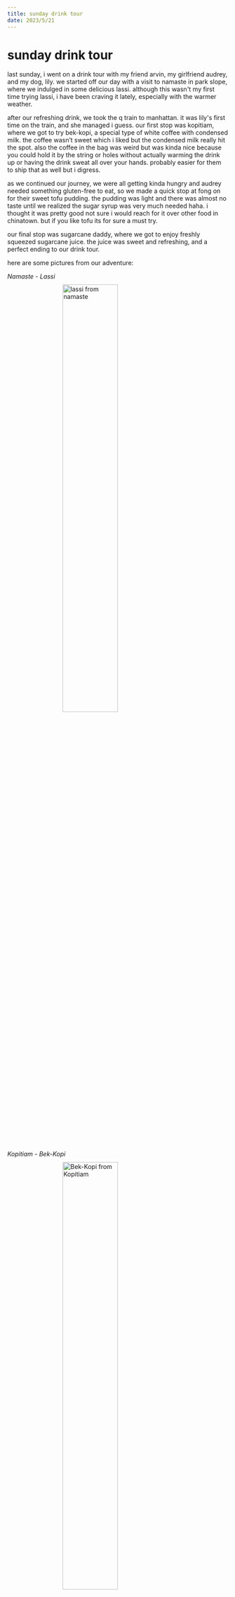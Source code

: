 ```yaml
---
title: sunday drink tour
date: 2023/5/21
---
```


# sunday drink tour

last sunday, i went on a drink tour with my friend arvin, my girlfriend audrey,
and my dog, lily. we started off our day with a visit to namaste in park slope,
where we indulged in some delicious lassi. although this wasn't my first time
trying lassi, i have been craving it lately, especially with the warmer weather.

after our refreshing drink, we took the q train to manhattan. it was lily's
first time on the train, and she managed i guess. our first stop was kopitiam,
where we got to try bek-kopi, a special type of white coffee with condensed
milk. the coffee wasn’t sweet which i liked but the condensed milk really hit
the spot. also the coffee in the bag was weird but was kinda nice because you
could hold it by the string or holes without actually warming the drink up or
having the drink sweat all over your hands. probably easier for them to ship
that as well but i digress.

as we continued our journey, we were all getting kinda hungry and audrey needed
something gluten-free to eat, so we made a quick stop at fong on for their sweet
tofu pudding. the pudding was light and there was almost no taste until we
realized the sugar syrup was very much needed haha. i thought it was pretty good
not sure i would reach for it over other food in chinatown. but if you like tofu
its for sure a must try.

our final stop was sugarcane daddy, where we got to enjoy freshly squeezed
sugarcane juice. the juice was sweet and refreshing, and a perfect ending to our
drink tour.

here are some pictures from our adventure:

_Namaste - Lassi_
<img
  style="display: block;
  margin-left: auto;
  margin-right: auto;
  padding-top:10px;
  padding-bottom:10px;
  width: 50%;"
  src="/lassiFromNamaste.jpeg" 
  alt="lassi from namaste"
  />

_Kopitiam - Bek-Kopi_
<img
  style="display: block;
  margin-left: auto;
  margin-right: auto;
  padding-top:10px;
  padding-bottom:10px;
  width: 50%;"
  src="/coffeeFromKopitiam.jpeg" 
  alt="Bek-Kopi from Kopitiam"
  />

_Fong On - Tofu Pudding_
<img
  style="display: block;
  margin-left: auto;
  margin-right: auto;
  padding-top:10px;
  padding-bottom:10px;
  width: 50%;"
  src="/tofuPuddingFromFongOn.jpeg" 
  alt="Tofu pudding from Fong On"
  />

_Sugarcane Daddy - Sugarcane Juice_
<img
  style="display: block;
  margin-left: auto;
  margin-right: auto;
  padding-top:10px;
  padding-bottom:10px;
  width: 50%;"
  src="/sugarcaneJuiceFromSugarcaneDaddy.jpeg" 
  alt="sugarcane juice from sugarcane daddy"
  />

overall, it was a fun. 10 out of 10 would do again.

### restaurants cited

[Namaste](https://goo.gl/maps/e2C71kLKQa5Dbk8x7)<br>
[Kopitiam](https://goo.gl/maps/nuKAj8toTcwPFTTw7)<br>
[Fong On](https://goo.gl/maps/XJHVucFtksgwatQq8)<br>
[Sugarcane Daddy](https://goo.gl/maps/GZQMY9AMQPtZg6kW6)<br>
